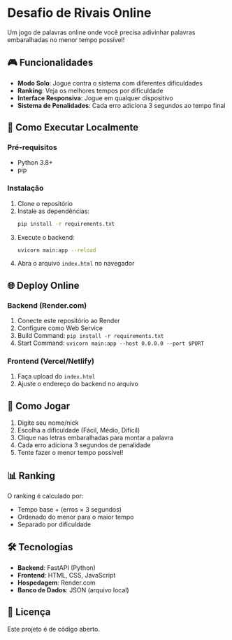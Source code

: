 # Desafio de Rivais Online

Um jogo de palavras online onde você precisa adivinhar palavras embaralhadas no menor tempo possível!

## 🎮 Funcionalidades

- **Modo Solo**: Jogue contra o sistema com diferentes dificuldades
- **Ranking**: Veja os melhores tempos por dificuldade
- **Interface Responsiva**: Jogue em qualquer dispositivo
- **Sistema de Penalidades**: Cada erro adiciona 3 segundos ao tempo final

## 🚀 Como Executar Localmente

### Pré-requisitos
- Python 3.8+
- pip

### Instalação
1. Clone o repositório
2. Instale as dependências:
   ```bash
   pip install -r requirements.txt
   ```
3. Execute o backend:
   ```bash
   uvicorn main:app --reload
   ```
4. Abra o arquivo `index.html` no navegador

## 🌐 Deploy Online

### Backend (Render.com)
1. Conecte este repositório ao Render
2. Configure como Web Service
3. Build Command: `pip install -r requirements.txt`
4. Start Command: `uvicorn main:app --host 0.0.0.0 --port $PORT`

### Frontend (Vercel/Netlify)
1. Faça upload do `index.html`
2. Ajuste o endereço do backend no arquivo

## 🎯 Como Jogar

1. Digite seu nome/nick
2. Escolha a dificuldade (Fácil, Médio, Difícil)
3. Clique nas letras embaralhadas para montar a palavra
4. Cada erro adiciona 3 segundos de penalidade
5. Tente fazer o menor tempo possível!

## 📊 Ranking

O ranking é calculado por:
- Tempo base + (erros × 3 segundos)
- Ordenado do menor para o maior tempo
- Separado por dificuldade

## 🛠️ Tecnologias

- **Backend**: FastAPI (Python)
- **Frontend**: HTML, CSS, JavaScript
- **Hospedagem**: Render.com
- **Banco de Dados**: JSON (arquivo local)

## 📝 Licença

Este projeto é de código aberto. 
